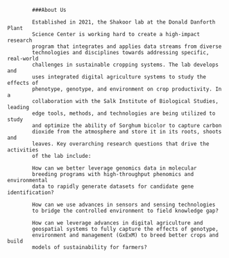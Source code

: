             ###About Us

            Established in 2021, the Shakoor lab at the Donald Danforth Plant
            Science Center is working hard to create a high-impact research
            program that integrates and applies data streams from diverse
            technologies and disciplines towards addressing specific, real-world
            challenges in sustainable cropping systems. The lab develops and
            uses integrated digital agriculture systems to study the effects of
            phenotype, genotype, and environment on crop productivity. In a
            collaboration with the Salk Institute of Biological Studies, leading
            edge tools, methods, and technologies are being utilized to study
            and optimize the ability of Sorghum bicolor to capture carbon
            dioxide from the atmosphere and store it in its roots, shoots and
            leaves. Key overarching research questions that drive the activities
            of the lab include:
    
            How can we better leverage genomics data in molecular
            breeding programs with high-throughput phenomics and environmental
            data to rapidly generate datasets for candidate gene identification?
        
            How can we use advances in sensors and sensing technologies
            to bridge the controlled environment to field knowledge gap?       
        
            How can we leverage advances in digital agriculture and
            geospatial systems to fully capture the effects of genotype,
            environment and management (GxExM) to breed better crops and build
            models of sustainability for farmers?
        

<!---
shakoorlab/shakoorlab is a ✨ special ✨ repository because its `README.md` (this file) appears on your GitHub profile.
You can click the Preview link to take a look at your changes.
--->
